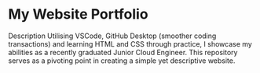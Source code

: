# My Website Portfolio



Description
Utilising VSCode, GitHub Desktop (smoother coding transactions) and learning HTML and CSS through practice, I showcase my abilities as a recently graduated Junior Cloud Engineer. This repository serves as a pivoting point in creating a simple yet descriptive website. 

